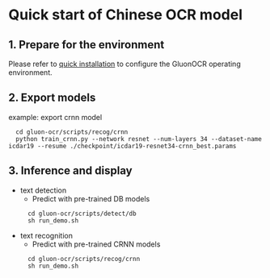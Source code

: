 # Quick start of Chinese OCR model

## 1. Prepare for the environment

Please refer to [quick installation](./installation.md) to configure the GluonOCR operating environment.

## 2. Export models
  example: export crnn model
  ```
    cd gluon-ocr/scripts/recog/crnn
    python train_crnn.py --network resnet --num-layers 34 --dataset-name icdar19 --resume ./checkpoint/icdar19-resnet34-crnn_best.params
  ```   

## 3. Inference and display
  - text detection
      - Predict with pre-trained DB models
      ```
        cd gluon-ocr/scripts/detect/db
        sh run_demo.sh
      ```
  - text recognition
      - Predict with pre-trained CRNN models
      ```
        cd gluon-ocr/scripts/recog/crnn
        sh run_demo.sh
      ```